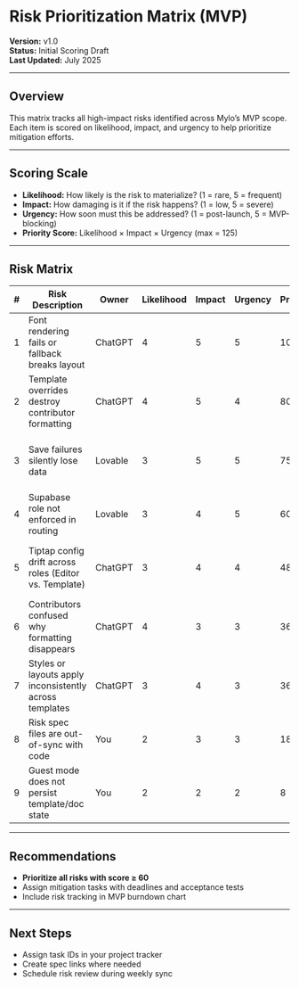 # Risk Prioritization Matrix (MVP)

**Version:** v1.0  
**Status:** Initial Scoring Draft  
**Last Updated:** July 2025

---

## Overview
This matrix tracks all high-impact risks identified across Mylo’s MVP scope. Each item is scored on likelihood, impact, and urgency to help prioritize mitigation efforts.

---

## Scoring Scale
- **Likelihood:** How likely is the risk to materialize? (1 = rare, 5 = frequent)
- **Impact:** How damaging is it if the risk happens? (1 = low, 5 = severe)
- **Urgency:** How soon must this be addressed? (1 = post-launch, 5 = MVP-blocking)
- **Priority Score:** Likelihood × Impact × Urgency (max = 125)

---

## Risk Matrix

| # | Risk Description                                       | Owner     | Likelihood | Impact | Urgency | Priority | Notes |
|---|---------------------------------------------------------|-----------|------------|--------|---------|----------|-------|
| 1 | Font rendering fails or fallback breaks layout         | ChatGPT   | 4          | 5      | 5       | 100      | Needs real fallback strategy + font loading test cases |
| 2 | Template overrides destroy contributor formatting      | ChatGPT   | 4          | 5      | 4       | 80       | Warning modals + diff markers needed |
| 3 | Save failures silently lose data                       | Lovable   | 3          | 5      | 5       | 75       | Error state now documented in autosave spec |
| 4 | Supabase role not enforced in routing                  | Lovable   | 3          | 4      | 5       | 60       | Role guard now implemented |
| 5 | Tiptap config drift across roles (Editor vs. Template) | ChatGPT   | 3          | 4      | 4       | 48       | Toolbar logic and Preview override rules must align |
| 6 | Contributors confused why formatting disappears        | ChatGPT   | 4          | 3      | 3       | 36       | Needs tooltip: “Styled by template: H2” |
| 7 | Styles or layouts apply inconsistently across templates| ChatGPT   | 3          | 4      | 3       | 36       | Needs validation system before publish |
| 8 | Risk spec files are out-of-sync with code              | You       | 2          | 3      | 3       | 18       | Refresh docs every milestone |
| 9 | Guest mode does not persist template/doc state         | You       | 2          | 2      | 2       | 8        | Supabase or localStorage decision pending |

---

## Recommendations
- **Prioritize all risks with score ≥ 60**
- Assign mitigation tasks with deadlines and acceptance tests
- Include risk tracking in MVP burndown chart

---

## Next Steps
- Assign task IDs in your project tracker
- Create spec links where needed
- Schedule risk review during weekly sync
